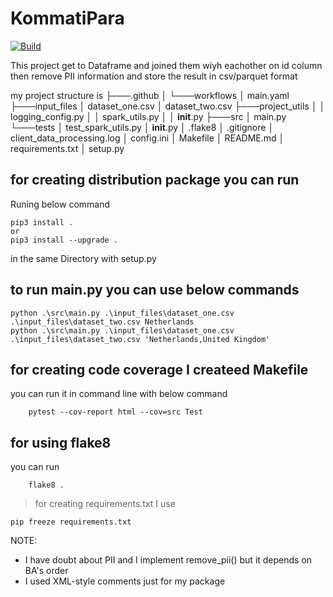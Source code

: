 # KommatiPara
[![Build](https://github.com/mortezazahedia/KommatiPara/actions/workflows/main.yaml/badge.svg)](https://github.com/mortezazahedia/KommatiPara/actions/workflows/main.yaml)

This project get to Dataframe and joined them wiyh eachother on id column then remove PII information and store the result in csv/parquet format

my project structure is
├───.github
│   └───workflows
│           main.yaml
├───input_files
│       dataset_one.csv
│       dataset_two.csv
├───project_utils
│   │   logging_config.py
│   │   spark_utils.py
│   │   __init__.py
├───src
│       main.py
└───tests
    │   test_spark_utils.py
    │   __init__.py
│   .flake8
│   .gitignore
│   client_data_processing.log
│   config.ini
│   Makefile
│   README.md
│   requirements.txt
│   setup.py


## for creating distribution package you can run  
Runing below command
```commandline
pip3 install . 
or
pip3 install --upgrade .
```
in the same Directory with setup.py 
  
## to run main.py you can use below commands
```commandline
python .\src\main.py .\input_files\dataset_one.csv .\input_files\dataset_two.csv Netherlands
python .\src\main.py .\input_files\dataset_one.csv .\input_files\dataset_two.csv 'Netherlands,United Kingdom'
```

## for creating code coverage I createed Makefile
you can run it in command line with below command
```commandline
	pytest --cov-report html --cov=src Test
```

## for using flake8
you can run
```commandline
	flake8 .
```

> for creating requirements.txt I use
 ```
 pip freeze requirements.txt
 ```

NOTE:
- I have doubt about PII and I implement remove_pii() but it depends on BA's order
- I used XML-style comments just for my package 

